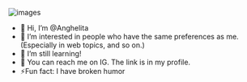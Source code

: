 ![images](https://github.com/banayoangelb/banayoangelb/assets/142716971/8e82fcb1-9aae-4568-9dff-23208895d84b)
- 👋 Hi, I’m @Anghelita
- 👀 I’m interested in people who have the same preferences as me. (Especially in web topics, and so on.)
- 🌱 I’m still learning!
- 🤝 You can reach me on IG. The link is in my profile.
- ⚡Fun fact: I have broken humor

<!---
banayoangelb/banayoangelb is a ✨ special ✨ repository because its `README.md` (this file) appears on your GitHub profile.
You can click the Preview link to take a look at your changes.
--->


